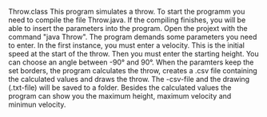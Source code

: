 Throw.class
This program simulates a throw. To start the programm you need to compile the file Throw.java. If the compiling finishes, you will be able to insert the parameters into the program. Open the projext with the command "java Throw".
The program demands some parameters you need to enter. In the first instance, you must enter a velocity. This is the initial speed at the start of the throw.
Then you must enter the starting height. You can choose an angle between -90° and 90°.
When the paramters keep the set borders, the program calculates the throw, creates a .csv file containing the calculated values and draws the throw. The -csv-file and the drawing (.txt-file) will be saved to a folder. Besides the calculated values the program can show you the maximum height, maximum velocity and minimun velocity.
